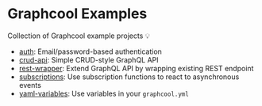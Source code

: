 # Graphcool Examples

Collection of Graphcool example projects 💡

- [auth](auth): Email/password-based authentication
- [crud-api](crud-api): Simple CRUD-style GraphQL API
- [rest-wrapper](rest-wrapper): Extend GraphQL API by wrapping existing REST endpoint
- [subscriptions](subscriptions): Use subscription functions to react to asynchronous events
- [yaml-variables](yaml-variables): Use variables in your `graphcool.yml`